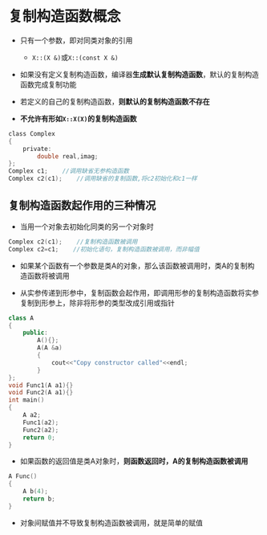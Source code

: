 # 复制构造函数概念
* 只有一个参数，即对同类对象的引用
    * `X::(X &)`或`X::(const X &)`

* 如果没有定义复制构造函数，编译器**生成默认复制构造函数**，默认的复制构造函数完成复制功能

* 若定义的自己的复制构造函数，**则默认的复制构造函数不存在**

* **不允许有形如`X::X(X)`的复制构造函数**

```c
class Complex
{
    private:
        double real,imag;
};
Complex c1;    //调用缺省无参构造函数
Complex c2(c1);    //调用缺省的复制函数,将c2初始化和c1一样
```

## 复制构造函数起作用的三种情况

* 当用一个对象去初始化同类的另一个对象时

```c
Complex c2(c1);    //复制构造函数被调用
Complex c2=c1;    //初始化语句，复制构造函数被调用，而非幅值
```

* 如果某个函数有一个参数是类A的对象，那么该函数被调用时，类A的复制构造函数将被调用

* 从实参传递到形参中，复制函数会起作用，即调用形参的复制构造函数将实参复制到形参上，除非将形参的类型改成引用或指针


```cpp
class A
{
    public:
        A(){};
        A(A &a)
        {
            cout<<"Copy constructor called"<<endl;
        }
};
void Func1(A a1){}
void Func2(A a1){}
int main()
{
    A a2;
    Func1(a2);
    Func2(a2);
    return 0;
}
```

* 如果函数的返回值是类A对象时，**则函数返回时，A的复制构造函数被调用**

```c
A Func()
{
    A b(4);
    return b;
}
```

* 对象间赋值并不导致复制构造函数被调用，就是简单的赋值
